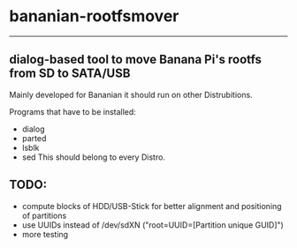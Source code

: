 # bananian-rootfsmover
----
dialog-based tool to move Banana Pi's rootfs from SD to SATA/USB 
--

Mainly developed for Bananian it should run on other Distrubitions.

Programs that have to be installed:
 + dialog
 + parted
 + lsblk
 + sed
This should belong to every Distro.


## TODO:
 - compute blocks of HDD/USB-Stick for better alignment and positioning of partitions
 - use UUIDs instead of /dev/sdXN ("root=UUID=[Partition unique GUID]")
 - more testing
